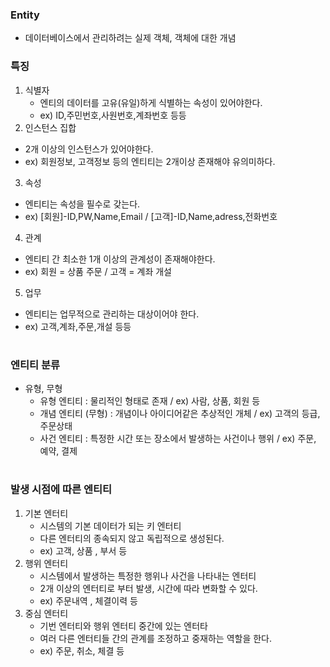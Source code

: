 ### Entity
- 데이터베이스에서 관리하려는 실제 객체, 객체에 대한 개념  

### 특징
1. 식별자
   - 엔티의 데이터를 고유(유일)하게 식별하는 속성이 있어야한다.
   - ex) ID,주민번호,사원번호,계좌번호 등등
2. 인스턴스 집합
 - 2개 이상의 인스턴스가 있어야한다.
 - ex) 회원정보, 고객정보 등의 엔티티는 2개이상 존재해야 유의미하다.
3. 속성
 - 엔티티는 속성을 필수로 갖는다.
 - ex) [회원]-ID,PW,Name,Email / [고객]-ID,Name,adress,전화번호
4. 관계
 - 엔티티 간 최소한 1개 이상의 관계성이 존재해야한다.
 - ex) 회원 = 상품 주문 / 고객 = 계좌 개설
5. 업무
 - 엔티티는 업무적으로 관리하는 대상이어야 한다.
 - ex) 고객,계좌,주문,개설 등등
#
### 엔티티 분류
- 유형, 무형
  - 유형 엔티티 : 물리적인 형태로 존재 / ex) 사람, 상품, 회원 등
  - 개념 엔티티 (무형) : 개념이나 아이디어같은 추상적인 개체 / ex) 고객의 등급, 주문상태
  - 사건 엔티티 : 특정한 시간 또는 장소에서 발생하는 사건이나 행위 / ex) 주문, 예약, 결제
#
### 발생 시점에 따른 엔티티
1. 기본 엔터티
   - 시스템의 기본 데이터가 되는 키 엔터티
   - 다른 엔터티의 종속되지 않고 독립적으로 생성된다.
   - ex) 고객, 상품 , 부서 등
2. 행위 엔터티
   - 시스템에서 발생하는 특정한 행위나 사건을 나타내는 엔터티
   - 2개 이상의 엔터티로 부터 발생, 시간에 따라 변화할 수 있다.
   - ex) 주문내역 , 체결이력 등
3. 중심 엔터티
   - 기번 엔터티와 행위 엔터티 중간에 있는 엔터타
   - 여러 다른 엔터티들 간의 관계를 조정하고 중재하는 역할을 한다.
   - ex) 주문, 취소, 체결 등
